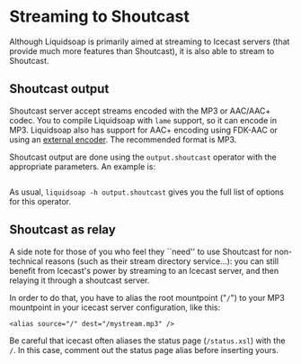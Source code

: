 # Streaming to Shoutcast

Although Liquidsoap is primarily aimed at streaming to Icecast servers (that provide
much more features than Shoutcast), it is also able to stream to Shoutcast.

## Shoutcast output

Shoutcast server accept streams encoded with the MP3 or AAC/AAC+ codec. You to compile Liquidsoap with
`lame` support, so it can encode in MP3. Liquidsoap also has support for AAC+ encoding
using FDK-AAC or using an [external encoder](external_encoders.html). The recommended format is MP3.

Shoutcast output are done using the `output.shoutcast` operator with the appropriate parameters.
An example is:

```{.liquidsoap include="content/liq/shoutcast.liq"}

```

As usual, `liquidsoap -h output.shoutcast` gives you the full list of options for this operator.

## Shoutcast as relay

A side note for those of you who feel they ``need'' to use Shoutcast for non-technical reasons (such as their stream
directory service...): you can still benefit from Icecast's power by streaming to an Icecast server, and then relaying
it through a shoutcast server.

In order to do that, you have to alias the root mountpoint ("`/`") to your MP3 mountpoint in your icecast server
configuration, like this:

```
<alias source="/" dest="/mystream.mp3" />
```

Be careful that icecast often aliases the status page (`/status.xsl`) with the `/`. In this case, comment
out the status page alias before inserting yours.
